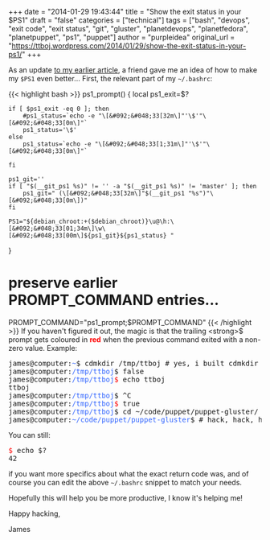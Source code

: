 +++
date = "2014-01-29 19:43:44"
title = "Show the exit status in your $PS1"
draft = "false"
categories = ["technical"]
tags = ["bash", "devops", "exit code", "exit status", "git", "gluster", "planetdevops", "planetfedora", "planetpuppet", "ps1", "puppet"]
author = "purpleidea"
original_url = "https://ttboj.wordpress.com/2014/01/29/show-the-exit-status-in-your-ps1/"
+++

As an update <a href="/blog/2013/10/10/show-current-git-branch-in-ps1-when-branch-is-not-master/">to my earlier article</a>, a friend gave me an idea of how to make my <code>$PS1</code> even better... First, the relevant part of my <code>~/.bashrc</code>:

{{< highlight bash >}}
ps1_prompt() {
	local ps1_exit=$?

	if [ $ps1_exit -eq 0 ]; then
		#ps1_status=`echo -e "\[&#092;&#048;33[32m\]"'\$'"\[&#092;&#048;33[0m\]"`
		ps1_status='\$'
	else
		ps1_status=`echo -e "\[&#092;&#048;33[1;31m\]"'\$'"\[&#092;&#048;33[0m\]"`

	fi

	ps1_git=''
	if [ "$(__git_ps1 %s)" != '' -a "$(__git_ps1 %s)" != 'master' ]; then
		ps1_git=" (\[&#092;&#048;33[32m\]"$(__git_ps1 "%s")"\[&#092;&#048;33[0m\])"
	fi

	PS1="${debian_chroot:+($debian_chroot)}\u@\h:\[&#092;&#048;33[01;34m\]\w\[&#092;&#048;33[00m\]${ps1_git}${ps1_status} "
}

# preserve earlier PROMPT_COMMAND entries...
PROMPT_COMMAND="ps1_prompt;$PROMPT_COMMAND"
{{< /highlight >}}
If you haven't figured it out, the magic is that the trailing <strong>$</strong> prompt gets coloured in <strong><span style="color:#ff0000;">red</span></strong> when the previous command exited with a non-zero value. Example:
<pre>
james@computer:<span style="color:#3366ff;">~</span>$ cdmkdir /tmp/ttboj # yes, i built cdmkdir
james@computer:<span style="color:#3366ff;">/tmp/ttboj</span>$ false
james@computer:<span style="color:#3366ff;">/tmp/ttboj</span><span style="color:#ff0000;">$</span> echo ttboj
ttboj
james@computer:<span style="color:#3366ff;">/tmp/ttboj</span>$ ^C
james@computer:<span style="color:#3366ff;">/tmp/ttboj</span><span style="color:#ff0000;">$</span> true
james@computer:<span style="color:#3366ff;">/tmp/ttboj</span>$ cd ~/code/puppet/puppet-gluster/
james@computer:<span style="color:#3366ff;">~/code/puppet/puppet-gluster</span>$ # hack, hack, hack...
</pre>
You can still:
<pre>
<span style="color:#ff0000;">$</span> echo $?
42
</pre>
if you want more specifics about what the exact return code was, and of course you can edit the above <code>~/.bashrc</code> snippet to match your needs.

Hopefully this will help you be more productive, I know it's helping me!

Happy hacking,

James

